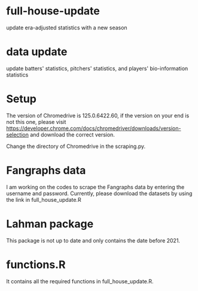 # full-house-update
update era-adjusted statistics with a new season

# data update
update batters' statistics, pitchers' statistics, and players' bio-information statistics

# Setup
The version of Chromedrive is 125.0.6422.60, if the version on your end is not this one, please visit https://developer.chrome.com/docs/chromedriver/downloads/version-selection and download the correct version. 

Change the directory of Chromedrive in the scraping.py. 

# Fangraphs data
I am working on the codes to scrape the Fangraphs data by entering the username and password. 
Currently, please download the datasets by using the link in full_house_update.R

# Lahman package
This package is not up to date and only contains the date before 2021. 

# functions.R
It contains all the required functions in full_house_update.R. 
